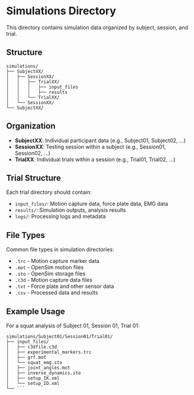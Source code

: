 # Simulations Directory

This directory contains simulation data organized by subject, session, and trial.

## Structure

```
simulations/
├── SubjectXX/
│   ├── SessionXX/
│   │   ├── TrialXX/
│   │   │   ├── input_files
│   │   │   ├── results
│   │   └── TrialXX/
│   └── SessionXX/
└── SubjectXX/
```

## Organization

- **SubjectXX**: Individual participant data (e.g., Subject01, Subject02, ...)
- **SessionXX**: Testing session within a subject (e.g., Session01, Session02, ...)
- **TrialXX**: Individual trials within a session (e.g., Trial01, Trial02, ...)

## Trial Structure

Each trial directory should contain:
- `input_files/`: Motion capture data, force plate data, EMG data
- `results/`: Simulation outputs, analysis results
- `logs/`: Processing logs and metadata

## File Types

Common file types in simulation directories:
- `.trc` - Motion capture marker data
- `.mot` - OpenSim motion files
- `.sto` - OpenSim storage files
- `.c3d` - Motion capture data files
- `.txt` - Force plate and other sensor data
- `.csv` - Processed data and results

## Example Usage

For a squat analysis of Subject 01, Session 01, Trial 01:
```
simulations/Subject01/Session01/Trial01/
├── input_files/
│   ├── c3dfile.c3d
│   ├── experimental_markers.trc
│   ├── grf.mot
│   └── squat_emg.sto
│   ├── joint_angles.mot
│   ├── inverse_dynamics.sto
│   ├── setup_IK.xml
│   └── setup_ID.xml
└── ```
